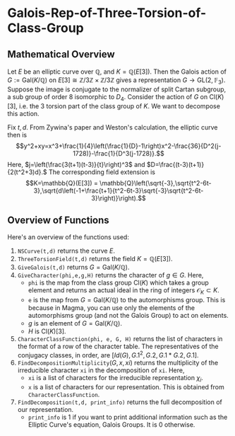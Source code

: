 # Galois-Rep-of-Three-Torsion-of-Class-Group
## Mathematical Overview
Let $E$ be an elliptic curve over $\mathbb{Q}$, and $K = \mathbb{Q}(E[3]).$ Then the Galois action of $G:=\text{Gal}(K/\mathbb{Q})$ on $E[3] \cong \mathbb{Z}/3\mathbb{Z} \times \mathbb{Z}/3\mathbb{Z}$ gives a representation $G \to \text{GL}(2,\mathbb{F}_3).$ Suppose the image is conjugate to the normalizer of split Cartan subgroup, a sub group of order $8$ isomorphic to $D_4.$ Consider the action of $G$ on $\text{Cl}(K)[3],$ i.e. the $3$ torsion part of the class group of $K.$ We want to decompose this action.

Fix $t,d.$ From Zywina's paper and Weston's calculation, the elliptic curve then is
$$y^2+xy=x^3+\frac{1}{4}\left(\frac{1}{D}-1\right)x^2-\frac{36}{D^2(j-1728)}-\frac{1}{D^3(j-1728)}.$$
Here, $j=\left(\frac{3(t+1)(t-3)}{t}\right)^3$ and $D=\frac{(t-3)(t+1)}{2(t^2+3)d}.$
The corresponding field extension is
$$K=\mathbb{Q}(E[3]) = \mathbb{Q}\left(\sqrt{-3},\sqrt{t^2-6t-3},\sqrt{d\left(-1+\frac{t+1}{t^2-6t-3}\sqrt{-3}\sqrt{t^2-6t-3}\right)}\right).$$

## Overview of Functions 
Here's an overview of the functions used:
1. $\texttt{NSCurve(t,d)}$ returns the curve $E.$
4. $\texttt{ThreeTorsionField(t,d)}$ returns the field $K = \mathbb{Q}(E[3]).$
5. $\texttt{GiveGalois(t,d)}$ returns $G=\text{Gal}(K/\mathbb{Q}).$
6. $\texttt{GiveCharacter(phi,e,g,H)}$ returns the character of $g \in G.$ Here,
   - $\texttt{phi}$ is the map from the class group $\text{Cl}(K)$ which takes a group element and returns an actual ideal in the ring of integers $\mathcal{O}_K \subset K.$
   - $\texttt{e}$ is the map from $G=\text{Gal}(K/\mathbb{Q})$ to the automorphisms group. This is because in Magma, you can use only the elements of the automorphisms group (and not the Galois Group) to act on elements.
   - $g$ is an element of $G=\text{Gal}(K/\mathbb{Q}).$
   - $H$ is $\text{Cl}(K)[3].$
7. $\texttt{CharacterClassFunction(phi, e, G, H)}$ returns the list of characters in the format of a row of the character table. The representatives of the conjugacy classes, in order, are $[Id(G), G.1^2, G.2, G.1*G.2, G.1].$
8. $\texttt{FindDecompositionMultiplicity}(G, x, xi)$ returns the multiplicity of the irreducible character $\texttt{xi}$ in the decomposition of $\texttt{xi}.$ Here,
   - $\texttt{xi}$ is a list of characters for the irreducible representation $\chi_i.$
   - $\texttt{x}$ is a list of characters for our representation. This is obtained from $\texttt{CharacterClassFunction}.$
9. $\texttt{FindDecomposition(t,d, print_info)}$ returns the full decomposition of our representation.
   - $\texttt{print_info}$ is $1$ if you want to print additional information such as the Elliptic Curve's equation, Galois Groups. It is $0$ otherwise. 


